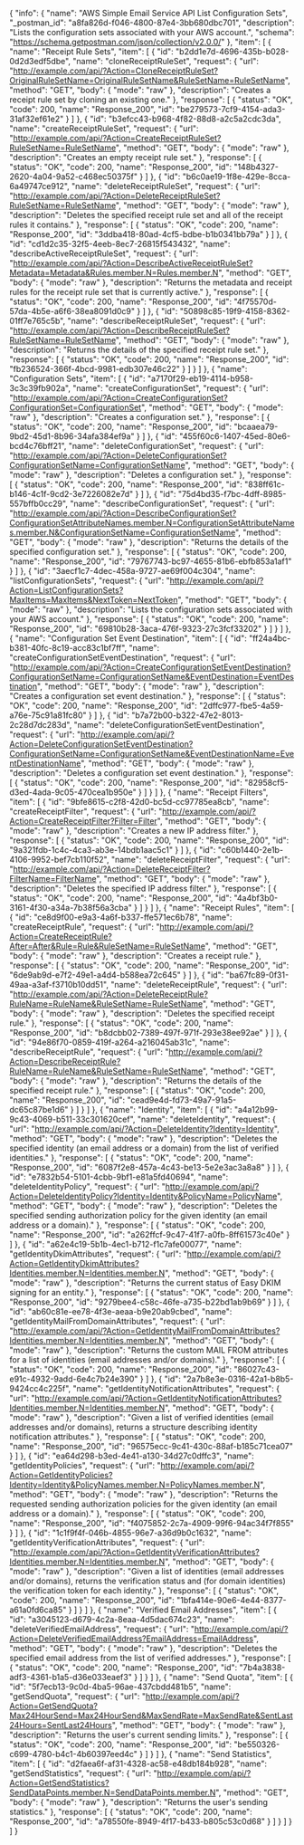 {
  "info": {
    "name": "AWS Simple Email Service API List Configuration Sets",
    "_postman_id": "a8fa826d-f046-4800-87e4-3bb680dbc701",
    "description": "Lists the configuration sets associated with your AWS account.",
    "schema": "https://schema.getpostman.com/json/collection/v2.0.0/"
  },
  "item": [
    {
      "name": "Receipt Rule Sets",
      "item": [
        {
          "id": "b2dd1e7d-4696-435b-b028-0d2d3edf5dbe",
          "name": "cloneReceiptRuleSet",
          "request": {
            "url": "http://example.com/api/?Action=CloneReceiptRuleSet?OriginalRuleSetName=OriginalRuleSetName&RuleSetName=RuleSetName",
            "method": "GET",
            "body": {
              "mode": "raw"
            },
            "description": "Creates a receipt rule set by cloning an existing one."
          },
          "response": [
            {
              "status": "OK",
              "code": 200,
              "name": "Response_200",
              "id": "be279573-7cf9-4154-ada3-31af32ef61e2"
            }
          ]
        },
        {
          "id": "b3efcc43-b968-4f82-88d8-a2c5a2cdc3da",
          "name": "createReceiptRuleSet",
          "request": {
            "url": "http://example.com/api/?Action=CreateReceiptRuleSet?RuleSetName=RuleSetName",
            "method": "GET",
            "body": {
              "mode": "raw"
            },
            "description": "Creates an empty receipt rule set."
          },
          "response": [
            {
              "status": "OK",
              "code": 200,
              "name": "Response_200",
              "id": "148b4327-2620-4a04-9a52-c468ec50375f"
            }
          ]
        },
        {
          "id": "b6c0ae19-1f8e-429e-8cca-6a49747ce912",
          "name": "deleteReceiptRuleSet",
          "request": {
            "url": "http://example.com/api/?Action=DeleteReceiptRuleSet?RuleSetName=RuleSetName",
            "method": "GET",
            "body": {
              "mode": "raw"
            },
            "description": "Deletes the specified receipt rule set and all of the receipt rules it contains."
          },
          "response": [
            {
              "status": "OK",
              "code": 200,
              "name": "Response_200",
              "id": "3ddba418-80ad-4cf5-bdbe-b1b0341bb79a"
            }
          ]
        },
        {
          "id": "cd1d2c35-32f5-4eeb-8ec7-26815f543432",
          "name": "describeActiveReceiptRuleSet",
          "request": {
            "url": "http://example.com/api/?Action=DescribeActiveReceiptRuleSet?Metadata=Metadata&Rules.member.N=Rules.member.N",
            "method": "GET",
            "body": {
              "mode": "raw"
            },
            "description": "Returns the metadata and receipt rules for the receipt rule set that is currently active."
          },
          "response": [
            {
              "status": "OK",
              "code": 200,
              "name": "Response_200",
              "id": "4f75570d-57da-4b5e-a6f6-38ea8091d0c9"
            }
          ]
        },
        {
          "id": "50898c85-19f9-4158-8362-01ff7e765c5b",
          "name": "describeReceiptRuleSet",
          "request": {
            "url": "http://example.com/api/?Action=DescribeReceiptRuleSet?RuleSetName=RuleSetName",
            "method": "GET",
            "body": {
              "mode": "raw"
            },
            "description": "Returns the details of the specified receipt rule set."
          },
          "response": [
            {
              "status": "OK",
              "code": 200,
              "name": "Response_200",
              "id": "fb236524-366f-4bcd-9981-edb307e46c22"
            }
          ]
        }
      ]
    },
    {
      "name": "Configuration Sets",
      "item": [
        {
          "id": "a7170f29-eb19-4114-b958-3c3c39fb902a",
          "name": "createConfigurationSet",
          "request": {
            "url": "http://example.com/api/?Action=CreateConfigurationSet?ConfigurationSet=ConfigurationSet",
            "method": "GET",
            "body": {
              "mode": "raw"
            },
            "description": "Creates a configuration set."
          },
          "response": [
            {
              "status": "OK",
              "code": 200,
              "name": "Response_200",
              "id": "bcaaea79-9bd2-45d1-8b96-34afa384ef9a"
            }
          ]
        },
        {
          "id": "455f60c6-1407-45ed-80e6-bcd4c76bff21",
          "name": "deleteConfigurationSet",
          "request": {
            "url": "http://example.com/api/?Action=DeleteConfigurationSet?ConfigurationSetName=ConfigurationSetName",
            "method": "GET",
            "body": {
              "mode": "raw"
            },
            "description": "Deletes a configuration set."
          },
          "response": [
            {
              "status": "OK",
              "code": 200,
              "name": "Response_200",
              "id": "838ff61c-b146-4c1f-9cd2-3e7226082e7d"
            }
          ]
        },
        {
          "id": "75d4bd35-f7bc-4dff-8985-557bffb0cc29",
          "name": "describeConfigurationSet",
          "request": {
            "url": "http://example.com/api/?Action=DescribeConfigurationSet?ConfigurationSetAttributeNames.member.N=ConfigurationSetAttributeNames.member.N&ConfigurationSetName=ConfigurationSetName",
            "method": "GET",
            "body": {
              "mode": "raw"
            },
            "description": "Returns the details of the specified configuration set."
          },
          "response": [
            {
              "status": "OK",
              "code": 200,
              "name": "Response_200",
              "id": "79767743-bc97-4655-81b6-ebfb853a1af1"
            }
          ]
        },
        {
          "id": "3aecf1c7-4dec-458a-9727-ae69f004c304",
          "name": "listConfigurationSets",
          "request": {
            "url": "http://example.com/api/?Action=ListConfigurationSets?MaxItems=MaxItems&NextToken=NextToken",
            "method": "GET",
            "body": {
              "mode": "raw"
            },
            "description": "Lists the configuration sets associated with your AWS account."
          },
          "response": [
            {
              "status": "OK",
              "code": 200,
              "name": "Response_200",
              "id": "69810b28-3aca-476f-9323-27c3fcf33202"
            }
          ]
        }
      ]
    },
    {
      "name": "Configuration Set Event Destination",
      "item": [
        {
          "id": "ff24a4bc-b381-40fc-8c19-acc83c1bf7ff",
          "name": "createConfigurationSetEventDestination",
          "request": {
            "url": "http://example.com/api/?Action=CreateConfigurationSetEventDestination?ConfigurationSetName=ConfigurationSetName&EventDestination=EventDestination",
            "method": "GET",
            "body": {
              "mode": "raw"
            },
            "description": "Creates a configuration set event destination."
          },
          "response": [
            {
              "status": "OK",
              "code": 200,
              "name": "Response_200",
              "id": "2dffc977-fbe5-4a59-a76e-75c91a81fc80"
            }
          ]
        },
        {
          "id": "b7a72b00-b322-47e2-8013-2c28d7dc283d",
          "name": "deleteConfigurationSetEventDestination",
          "request": {
            "url": "http://example.com/api/?Action=DeleteConfigurationSetEventDestination?ConfigurationSetName=ConfigurationSetName&EventDestinationName=EventDestinationName",
            "method": "GET",
            "body": {
              "mode": "raw"
            },
            "description": "Deletes a configuration set event destination."
          },
          "response": [
            {
              "status": "OK",
              "code": 200,
              "name": "Response_200",
              "id": "82958cf5-d3ed-4ada-9c05-470cea1b950e"
            }
          ]
        }
      ]
    },
    {
      "name": "Receipt Filters",
      "item": [
        {
          "id": "9bfe8615-c2f8-42d0-bc5d-cc97785ea8cb",
          "name": "createReceiptFilter",
          "request": {
            "url": "http://example.com/api/?Action=CreateReceiptFilter?Filter=Filter",
            "method": "GET",
            "body": {
              "mode": "raw"
            },
            "description": "Creates a new IP address filter."
          },
          "response": [
            {
              "status": "OK",
              "code": 200,
              "name": "Response_200",
              "id": "9a321fdb-1c4c-4ca3-ab3e-14bdb1aac5c1"
            }
          ]
        },
        {
          "id": "c60b1440-2e1b-4106-9952-bef7cb110f52",
          "name": "deleteReceiptFilter",
          "request": {
            "url": "http://example.com/api/?Action=DeleteReceiptFilter?FilterName=FilterName",
            "method": "GET",
            "body": {
              "mode": "raw"
            },
            "description": "Deletes the specified IP address filter."
          },
          "response": [
            {
              "status": "OK",
              "code": 200,
              "name": "Response_200",
              "id": "4a4bf3b0-3161-4f30-a34a-7b38f56a3cba"
            }
          ]
        }
      ]
    },
    {
      "name": "Receipt Rules",
      "item": [
        {
          "id": "ce8d9f00-e9a3-4a6f-b337-ffe571ec6b78",
          "name": "createReceiptRule",
          "request": {
            "url": "http://example.com/api/?Action=CreateReceiptRule?After=After&Rule=Rule&RuleSetName=RuleSetName",
            "method": "GET",
            "body": {
              "mode": "raw"
            },
            "description": "Creates a receipt rule."
          },
          "response": [
            {
              "status": "OK",
              "code": 200,
              "name": "Response_200",
              "id": "6de9ab9d-e7f2-49e1-a4d4-b588ea72c645"
            }
          ]
        },
        {
          "id": "ba67fc89-0f31-49aa-a3af-f3710b10dd51",
          "name": "deleteReceiptRule",
          "request": {
            "url": "http://example.com/api/?Action=DeleteReceiptRule?RuleName=RuleName&RuleSetName=RuleSetName",
            "method": "GET",
            "body": {
              "mode": "raw"
            },
            "description": "Deletes the specified receipt rule."
          },
          "response": [
            {
              "status": "OK",
              "code": 200,
              "name": "Response_200",
              "id": "b8dcbb02-7389-497f-971f-293e38ee92ae"
            }
          ]
        },
        {
          "id": "94e86f70-0859-419f-a264-a216045ab31c",
          "name": "describeReceiptRule",
          "request": {
            "url": "http://example.com/api/?Action=DescribeReceiptRule?RuleName=RuleName&RuleSetName=RuleSetName",
            "method": "GET",
            "body": {
              "mode": "raw"
            },
            "description": "Returns the details of the specified receipt rule."
          },
          "response": [
            {
              "status": "OK",
              "code": 200,
              "name": "Response_200",
              "id": "cead9e4d-fd73-49a7-91a5-dc65c87be1d6"
            }
          ]
        }
      ]
    },
    {
      "name": "Identity",
      "item": [
        {
          "id": "a4a12b99-9c43-4069-b511-33c301620cef",
          "name": "deleteIdentity",
          "request": {
            "url": "http://example.com/api/?Action=DeleteIdentity?Identity=Identity",
            "method": "GET",
            "body": {
              "mode": "raw"
            },
            "description": "Deletes the specified identity (an email address or a domain) from the list of verified identities."
          },
          "response": [
            {
              "status": "OK",
              "code": 200,
              "name": "Response_200",
              "id": "6087f2e8-457a-4c43-be13-5e2e3ac3a8a8"
            }
          ]
        },
        {
          "id": "e7832b54-5101-4cbb-9bf1-e81a5fd40694",
          "name": "deleteIdentityPolicy",
          "request": {
            "url": "http://example.com/api/?Action=DeleteIdentityPolicy?Identity=Identity&PolicyName=PolicyName",
            "method": "GET",
            "body": {
              "mode": "raw"
            },
            "description": "Deletes the specified sending authorization policy for the given identity (an email address or a domain)."
          },
          "response": [
            {
              "status": "OK",
              "code": 200,
              "name": "Response_200",
              "id": "a262ffcf-9c47-41f7-a0fb-8ff61573c40e"
            }
          ]
        },
        {
          "id": "a62e4c19-5b1b-4ec1-b712-f1c7afe00077",
          "name": "getIdentityDkimAttributes",
          "request": {
            "url": "http://example.com/api/?Action=GetIdentityDkimAttributes?Identities.member.N=Identities.member.N",
            "method": "GET",
            "body": {
              "mode": "raw"
            },
            "description": "Returns the current status of Easy DKIM signing for an entity."
          },
          "response": [
            {
              "status": "OK",
              "code": 200,
              "name": "Response_200",
              "id": "9279bee4-c58c-46fe-a735-b22bd1ab9b69"
            }
          ]
        },
        {
          "id": "ab60c81e-ee78-4f3e-aeaa-b9e20ab9cbed",
          "name": "getIdentityMailFromDomainAttributes",
          "request": {
            "url": "http://example.com/api/?Action=GetIdentityMailFromDomainAttributes?Identities.member.N=Identities.member.N",
            "method": "GET",
            "body": {
              "mode": "raw"
            },
            "description": "Returns the custom MAIL FROM attributes for a list of identities (email addresses and/or domains)."
          },
          "response": [
            {
              "status": "OK",
              "code": 200,
              "name": "Response_200",
              "id": "86027c43-e91c-4932-9add-6e4c7b24e390"
            }
          ]
        },
        {
          "id": "2a7b8e3e-0316-42a1-b8b5-9424cc4c225f",
          "name": "getIdentityNotificationAttributes",
          "request": {
            "url": "http://example.com/api/?Action=GetIdentityNotificationAttributes?Identities.member.N=Identities.member.N",
            "method": "GET",
            "body": {
              "mode": "raw"
            },
            "description": "Given a list of verified identities (email addresses and/or domains), returns a structure describing identity notification attributes."
          },
          "response": [
            {
              "status": "OK",
              "code": 200,
              "name": "Response_200",
              "id": "96575ecc-9c41-430c-88af-b185c71cea07"
            }
          ]
        },
        {
          "id": "ea64d298-b3ed-4e41-a130-34d27c0dffc3",
          "name": "getIdentityPolicies",
          "request": {
            "url": "http://example.com/api/?Action=GetIdentityPolicies?Identity=Identity&PolicyNames.member.N=PolicyNames.member.N",
            "method": "GET",
            "body": {
              "mode": "raw"
            },
            "description": "Returns the requested sending authorization policies for the given identity (an email address or a domain)."
          },
          "response": [
            {
              "status": "OK",
              "code": 200,
              "name": "Response_200",
              "id": "f4075852-2c7a-4909-99f6-94ac34f7f855"
            }
          ]
        },
        {
          "id": "1c1f9f4f-046b-4855-96e7-a36d9b0c1632",
          "name": "getIdentityVerificationAttributes",
          "request": {
            "url": "http://example.com/api/?Action=GetIdentityVerificationAttributes?Identities.member.N=Identities.member.N",
            "method": "GET",
            "body": {
              "mode": "raw"
            },
            "description": "Given a list of identities (email addresses and/or domains), returns the verification status and (for domain identities) the verification token for each identity."
          },
          "response": [
            {
              "status": "OK",
              "code": 200,
              "name": "Response_200",
              "id": "1bfa414e-90e6-4e44-8377-a61a0fd6ca85"
            }
          ]
        }
      ]
    },
    {
      "name": "Verified Email Addresses",
      "item": [
        {
          "id": "a3045123-d679-4c2a-8eaa-4d5dac674c23",
          "name": "deleteVerifiedEmailAddress",
          "request": {
            "url": "http://example.com/api/?Action=DeleteVerifiedEmailAddress?EmailAddress=EmailAddress",
            "method": "GET",
            "body": {
              "mode": "raw"
            },
            "description": "Deletes the specified email address from the list of verified addresses."
          },
          "response": [
            {
              "status": "OK",
              "code": 200,
              "name": "Response_200",
              "id": "7b4a3838-adf3-4361-b1a5-d36e033eaef3"
            }
          ]
        }
      ]
    },
    {
      "name": "Send Quota",
      "item": [
        {
          "id": "5f7ecb13-9c0d-4ba5-96ae-437cbdd481b5",
          "name": "getSendQuota",
          "request": {
            "url": "http://example.com/api/?Action=GetSendQuota?Max24HourSend=Max24HourSend&MaxSendRate=MaxSendRate&SentLast24Hours=SentLast24Hours",
            "method": "GET",
            "body": {
              "mode": "raw"
            },
            "description": "Returns the user's current sending limits."
          },
          "response": [
            {
              "status": "OK",
              "code": 200,
              "name": "Response_200",
              "id": "be550326-c699-4780-b4c1-4b60397eed4c"
            }
          ]
        }
      ]
    },
    {
      "name": "Send Statistics",
      "item": [
        {
          "id": "d2faea6f-af31-4328-ac58-e48db184b928",
          "name": "getSendStatistics",
          "request": {
            "url": "http://example.com/api/?Action=GetSendStatistics?SendDataPoints.member.N=SendDataPoints.member.N",
            "method": "GET",
            "body": {
              "mode": "raw"
            },
            "description": "Returns the user's sending statistics."
          },
          "response": [
            {
              "status": "OK",
              "code": 200,
              "name": "Response_200",
              "id": "a78550fe-8949-4f17-b433-b805c53c0d68"
            }
          ]
        }
      ]
    }
  ]
}